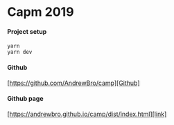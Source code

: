 # Capm 2019

#### Project setup
```
yarn
yarn dev
```

#### Github

[https://github.com/AndrewBro/camp][Github]

[Github]: https://github.com/AndrewBro/camp


#### Github page
[https://andrewbro.github.io/camp/dist/index.html][link]

[link]: https://andrewbro.github.io/camp/dist/index.html
